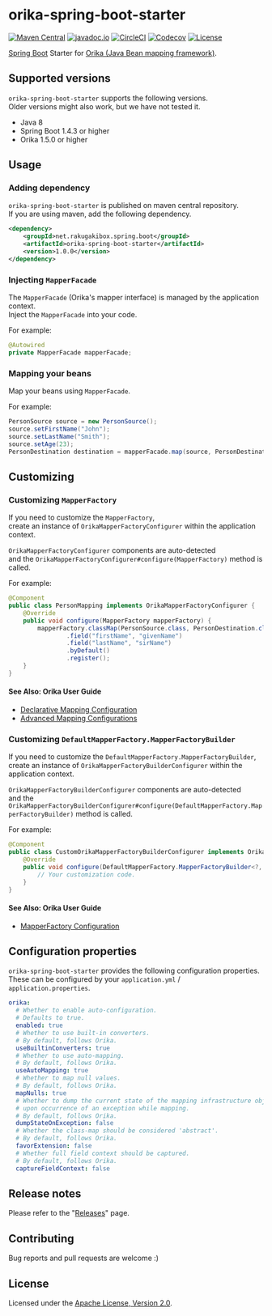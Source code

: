 # orika-spring-boot-starter

[![Maven Central][Maven Central Badge]][Maven Central]
[![javadoc.io][javadoc.io Badge]][javadoc.io]
[![CircleCI][CircleCI Badge]][CircleCI]
[![Codecov][Codecov Badge]][Codecov]
[![License][License Badge]][License]

[Maven Central Badge]: https://maven-badges.herokuapp.com/maven-central/net.rakugakibox.spring.boot/orika-spring-boot-starter/badge.svg
[Maven Central]: https://maven-badges.herokuapp.com/maven-central/net.rakugakibox.spring.boot/orika-spring-boot-starter
[javadoc.io Badge]: https://www.javadoc.io/badge/net.rakugakibox.spring.boot/orika-spring-boot-starter.svg
[javadoc.io]: https://www.javadoc.io/doc/net.rakugakibox.spring.boot/orika-spring-boot-starter
[CircleCI Badge]: https://circleci.com/gh/akihyro/orika-spring-boot-starter.svg?style=shield
[CircleCI]: https://circleci.com/gh/akihyro/orika-spring-boot-starter
[Codecov Badge]: https://codecov.io/gh/akihyro/orika-spring-boot-starter/branch/master/graph/badge.svg
[Codecov]: https://codecov.io/gh/akihyro/orika-spring-boot-starter
[License Badge]: https://img.shields.io/badge/license-Apache%202.0-brightgreen.svg
[License]: LICENSE.txt

[Spring Boot] Starter for [Orika (Java Bean mapping framework)].  

[Orika (Java Bean mapping framework)]: http://orika-mapper.github.io/orika-docs/
[Spring Boot]: https://projects.spring.io/spring-boot/

## Supported versions

`orika-spring-boot-starter` supports the following versions.  
Older versions might also work, but we have not tested it.  

* Java 8
* Spring Boot 1.4.3 or higher
* Orika 1.5.0 or higher

## Usage

### Adding dependency

`orika-spring-boot-starter` is published on maven central repository.  
If you are using maven, add the following dependency.  

```xml
<dependency>
    <groupId>net.rakugakibox.spring.boot</groupId>
    <artifactId>orika-spring-boot-starter</artifactId>
    <version>1.0.0</version>
</dependency>
```

### Injecting `MapperFacade`

The `MapperFacade` (Orika's mapper interface) is managed by the application context.  
Inject the `MapperFacade` into your code.  

For example:  

```java
@Autowired
private MapperFacade mapperFacade;
```

### Mapping your beans

Map your beans using `MapperFacade`.  

For example:  

```java
PersonSource source = new PersonSource();
source.setFirstName("John");
source.setLastName("Smith");
source.setAge(23);
PersonDestination destination = mapperFacade.map(source, PersonDestination.class);
```

## Customizing

### Customizing `MapperFactory`

If you need to customize the `MapperFactory`,  
create an instance of `OrikaMapperFactoryConfigurer` within the application context.  

`OrikaMapperFactoryConfigurer` components are auto-detected  
and the `OrikaMapperFactoryConfigurer#configure(MapperFactory)` method is called.  

For example:  

```java
@Component
public class PersonMapping implements OrikaMapperFactoryConfigurer {
    @Override
    public void configure(MapperFactory mapperFactory) {
        mapperFactory.classMap(PersonSource.class, PersonDestination.class)
                .field("firstName", "givenName")
                .field("lastName", "sirName")
                .byDefault()
                .register();
    }
}
```

#### See Also: Orika User Guide

* [Declarative Mapping Configuration]
* [Advanced Mapping Configurations]

[Declarative Mapping Configuration]: http://orika-mapper.github.io/orika-docs/mappings-via-classmapbuilder.html
[Advanced Mapping Configurations]: http://orika-mapper.github.io/orika-docs/advanced-mappings.html

### Customizing `DefaultMapperFactory.MapperFactoryBuilder`

If you need to customize the `DefaultMapperFactory.MapperFactoryBuilder`,  
create an instance of `OrikaMapperFactoryBuilderConfigurer` within the application context.  

`OrikaMapperFactoryBuilderConfigurer` components are auto-detected  
and the `OrikaMapperFactoryBuilderConfigurer#configure(DefaultMapperFactory.MapperFactoryBuilder)` method is called.  

For example:  

```java
@Component
public class CustomOrikaMapperFactoryBuilderConfigurer implements OrikaMapperFactoryBuilderConfigurer {
    @Override
    public void configure(DefaultMapperFactory.MapperFactoryBuilder<?, ?> mapperFactoryBuilder) {
        // Your customization code.
    }
}
```

#### See Also: Orika User Guide

* [MapperFactory Configuration]

[MapperFactory Configuration]: http://orika-mapper.github.io/orika-docs/mapper-factory.html

## Configuration properties

`orika-spring-boot-starter` provides the following configuration properties.  
These can be configured by your `application.yml` / `application.properties`.  

```yaml
orika:
  # Whether to enable auto-configuration.
  # Defaults to true.
  enabled: true
  # Whether to use built-in converters.
  # By default, follows Orika.
  useBuiltinConverters: true
  # Whether to use auto-mapping.
  # By default, follows Orika.
  useAutoMapping: true
  # Whether to map null values.
  # By default, follows Orika.
  mapNulls: true
  # Whether to dump the current state of the mapping infrastructure objects
  # upon occurrence of an exception while mapping.
  # By default, follows Orika.
  dumpStateOnException: false
  # Whether the class-map should be considered 'abstract'.
  # By default, follows Orika.
  favorExtension: false
  # Whether full field context should be captured.
  # By default, follows Orika.
  captureFieldContext: false
```

## Release notes

Please refer to the "[Releases]" page.  

[Releases]: https://github.com/akihyro/orika-spring-boot-starter/releases

## Contributing

Bug reports and pull requests are welcome :)  

## License

Licensed under the [Apache License, Version 2.0].  

[Apache License, Version 2.0]: LICENSE.txt
